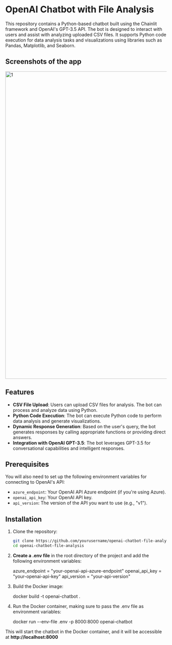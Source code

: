 # OpenAI Chatbot with File Analysis

This repository contains a Python-based chatbot built using the Chainlit framework and OpenAI's GPT-3.5 API. The bot is designed to interact with users and assist with analyzing uploaded CSV files. It supports Python code execution for data analysis tasks and visualizations using libraries such as Pandas, Matplotlib, and Seaborn.

## Screenshots of the app
<img width="958" alt="1" src="https://github.com/user-attachments/assets/35e054f7-8716-4c21-b4b4-9ed13b21757e">

## Features

- **CSV File Upload**: Users can upload CSV files for analysis. The bot can process and analyze data using Python.
- **Python Code Execution**: The bot can execute Python code to perform data analysis and generate visualizations.
- **Dynamic Response Generation**: Based on the user's query, the bot generates responses by calling appropriate functions or providing direct answers.
- **Integration with OpenAI GPT-3.5**: The bot leverages GPT-3.5 for conversational capabilities and intelligent responses.

## Prerequisites

You will also need to set up the following environment variables for connecting to OpenAI's API:

- `azure_endpoint`: Your OpenAI API Azure endpoint (if you're using Azure).
- `openai_api_key`: Your OpenAI API key.
- `api_version`: The version of the API you want to use (e.g., "v1").

## Installation

1. Clone the repository:

   ```bash
   git clone https://github.com/yourusername/openai-chatbot-file-analysis.git
   cd openai-chatbot-file-analysis

2. **Create a .env file** in the root directory of the project and add the following environment variables:

    azure_endpoint = "your-openai-api-azure-endpoint"
    openai_api_key = "your-openai-api-key"
    api_version = "your-api-version"

3. Build the Docker image:

    docker build -t openai-chatbot .

4. Run the Docker container, making sure to pass the .env file as environment variables:

    docker run --env-file .env -p 8000:8000 openai-chatbot

This will start the chatbot in the Docker container, and it will be accessible at **http://localhost:8000**
